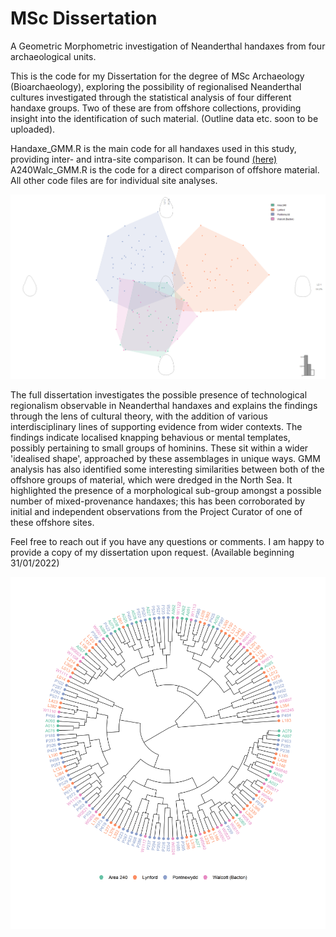 # MSc Dissertation

A Geometric Morphometric investigation of Neanderthal handaxes from four archaeological units.

This is the code for my Dissertation for the degree of MSc Archaeology (Bioarchaeology), exploring the possibility of regionalised Neanderthal cultures investigated through the statistical analysis of four different handaxe groups. Two of these are from offshore collections, providing insight into the identification of such material.
(Outline data etc. soon to be uploaded).

Handaxe_GMM.R is the main code for all handaxes used in this study, providing inter- and intra-site comparison. It can be found [(here)](https://github.com/A-Barroso/MSc-Dissertation/blob/main/Handaxe_GMM.R)
A240Walc_GMM.R is the code for a direct comparison of offshore material. All other code files are for individual site analyses.

![./images/LDAfullaxes.jpg](https://github.com/A-Barroso/MSc-Dissertation/blob/main/Images/LDAfullaxes.jpg)

The full dissertation investigates the possible presence of technological regionalism observable in Neanderthal handaxes and explains the findings through the lens of cultural theory, with the addition of various interdisciplinary lines of supporting evidence from wider contexts. The findings indicate localised knapping behavious or mental templates, possibly pertaining to small groups of hominins. These sit within a wider 'idealised shape', approached by these assemblages in unique ways. GMM analysis has also identified some interesting similarities between both of the offshore groups of material, which were dredged in the North Sea. It highlighted the presence of a morphological sub-group amongst a possible number of mixed-provenance handaxes; this has been corroborated by initial and independent observations from the Project Curator of one of these offshore sites.

Feel free to reach out if you have any questions or comments. I am happy to provide a copy of my dissertation upon request. (Available beginning 31/01/2022)

![./images/clad.jpg](https://github.com/A-Barroso/MSc-Dissertation/blob/main/Images/clad.jpg)
